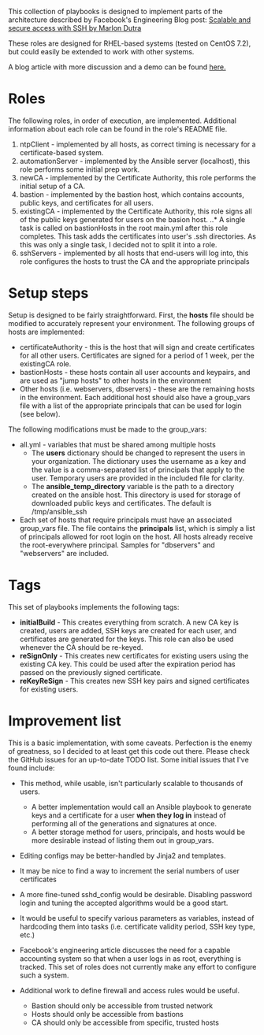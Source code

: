 This collection of playbooks is designed to implement parts of the architecture described by Facebook's Engineering Blog post: [Scalable and secure access with SSH by Marlon Dutra](https://code.facebook.com/posts/365787980419535/scalable-and-secure-access-with-ssh/)

These roles are designed for RHEL-based systems (tested on CentOS 7.2), but could easily be extended to work with other systems.

A blog article with more discussion and a demo can be found [here.](https://www.acritelli.com/blog/ansible_certificate_ssh/)

# Roles

The following roles, in order of execution, are implemented. Additional information about each role can be found in the role's README file.

1. ntpClient - implemented by all hosts, as correct timing is necessary for a certificate-based system.
2. automationServer - implemented by the Ansible server (localhost), this role performs some initial prep work.
3. newCA - implemented by the Certificate Authority, this role performs the initial setup of a CA.
4. bastion - implemented by the bastion host, which contains accounts, public keys, and certificates for all users.
5. existingCA - implemented by the Certificate Authority, this role signs all of the public keys generated for users on the basion host.
..* A single task is called on bastionHosts in the root main.yml after this role completes. This task adds the certificates into user's .ssh directories. As this was only a single task, I decided not to split it into a role.
6. sshServers - implemented by all hosts that end-users will log into, this role configures the hosts to trust the CA and the appropriate principals

# Setup steps

Setup is designed to be fairly straightforward. First, the **hosts** file should be modified to accurately represent your environment. The following groups of hosts are implemented:

* certificateAuthority - this is the host that will sign and create certificates for all other users. Certificates are signed for a period of 1 week, per the existingCA role.
* bastionHosts - these hosts contain all user accounts and keypairs, and are used as "jump hosts" to other hosts in the environment
* Other hosts (i.e. webservers, dbservers) - these are the remaining hosts in the environment. Each additional host should also have a group_vars file with a list of the appropriate principals that can be used for login (see below).

The following modifications must be made to the group_vars:

* all.yml - variables that must be shared among multiple hosts
  * The **users** dictionary should be changed to represent the users in your organization. The dictionary uses the username as a key and the value is a comma-separated list of principals that apply to the user. Temporary users are provided in the included file for clarity.
  * The **ansible_temp_directory** variable is the path to a directory created on the ansible host. This directory is used for storage of downloaded public keys and certificates. The default is /tmp/ansible_ssh
* Each set of hosts that require principals must have an associated group_vars file. The file contains the **principals** list, which is simply a list of principals allowed for root login on the host. All hosts already receive the root-everywhere principal. Samples for "dbservers" and "webservers" are included.

# Tags

This set of playbooks implements the following tags:

* **initialBuild** - This creates everything from scratch. A new CA key is created, users are added, SSH keys are created for each user, and certificates are generated for the keys. This role can also be used whenever the CA should be re-keyed.
* **reSignOnly** - This creates new certificates for existing users using the existing CA key. This could be used after the expiration period has passed on the previously signed certificate.
* **reKeyReSign** - This creates new SSH key pairs and signed certificates for existing users.

# Improvement list

This is a basic implementation, with some caveats. Perfection is the enemy of greatness, so I decided to at least get this code out there. Please check the GitHub issues for an up-to-date TODO list. Some initial issues that I've found include:

* This method, while usable, isn't particularly scalable to thousands of users.
  * A better implementation would call an Ansible playbook to generate keys and a certificate for a user **when they log in** instead of performing all of the generations and signatures at once.
  * A better storage method for users, principals, and hosts would be more desirable instead of listing them out in group_vars.

* Editing configs may be better-handled by Jinja2 and templates.

* It may be nice to find a way to increment the serial numbers of user certificates

* A more fine-tuned sshd_config would be desirable. Disabling password login and tuning the accepted algorithms would be a good start.

* It would be useful to specify various parameters as variables, instead of hardcoding them into tasks (i.e. certificate validity period, SSH key type, etc.)

* Facebook's engineering article discusses the need for a capable accounting system so that when a user logs in as root, everything is tracked. This set of roles does not currently make any effort to configure such a system.

* Additional work to define firewall and access rules would be useful.
  * Bastion should only be accessible from trusted network
  * Hosts should only be accessible from bastions
  * CA should only be accessible from specific, trusted hosts
